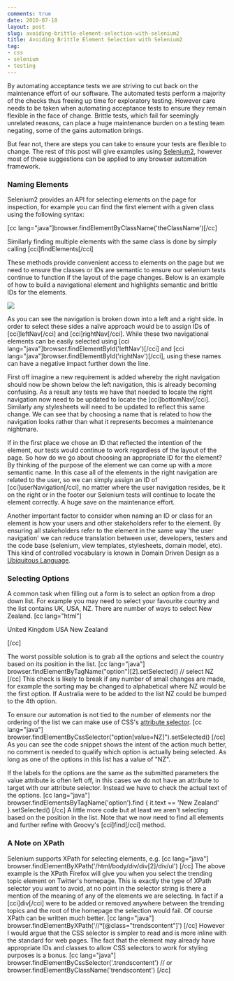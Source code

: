 ```yaml
---
comments: true
date: 2010-07-18
layout: post
slug: avoiding-brittle-element-selection-with-selenium2
title: Avoiding Brittle Element Selection with Selenium2
tag:
- css
- selenium
- testing
---
```


By automating acceptance tests we are striving to cut back on the maintenance effort of our software. The automated tests perform a majority of the checks thus freeing up time for exploratory testing.  However care needs to be taken when automating acceptance tests to ensure they remain flexible in the face of change.  Brittle tests, which fail for seemingly unrelated reasons, can place a huge maintenance burden on a testing team negating, some of the gains automation brings.

But fear not, there are steps you can take to ensure your tests are flexible to change.  The rest of this post will give examples using [Selenium2](http://code.google.com/p/selenium/), however most of these suggestions can be applied to any browser automation framework.



### Naming Elements



Selenium2 provides an API for selecting elements on the page for inspection, for example you can find the first element with a given class using the following syntax:

[cc lang="java"]browser.findElementByClassName('theClassName')[/cc]

Similarly finding multiple elements with the same class is done by simply calling [cci]findElements[/cci]

These methods provide convenient access to elements on the page but we need to ensure the classes or IDs are semantic to ensure our selenium tests continue to function if the layout of the page changes.  Below is an example of how to build a navigational element and highlights semantic and brittle IDs for the elements.

[![](http://www.rapaul.com/wp-content/uploads/2010/07/navigation.png)](http://www.rapaul.com/wp-content/uploads/2010/07/navigation.png)

As you can see the navigation is broken down into a left and a right side. In order to select these sides a naïve approach would be to assign IDs of [cci]leftNav[/cci] and [cci]rightNav[/cci].  While these two navigational elements can be easily selected using [cci lang="java"]browser.findElementById('leftNav')[/cci] and [cci lang="java"]browser.findElementById('rightNav')[/cci], using these names can have a negative impact further down the line.

First off imagine a new requirement is added whereby the right navigation should now be shown below the left navigation, this is already becoming confusing.  As a result any tests we have that needed to locate the right navigation now need to be updated to locate the [cci]bottomNav[/cci].  Similarly any stylesheets will need to be updated to reflect this same change.  We can see that by choosing a name that is related to how the navigation looks rather than what it represents becomes a maintenance nightmare.

If in the first place we chose an ID that reflected the intention of the element, our tests would continue to work regardless of the layout of the page.  So how do we go about choosing an appropriate ID for the element?  By thinking of the purpose of the element we can come up with a more semantic name.  In this case all of the elements in the right navigation are related to the user, so we can simply assign an ID of [cci]userNavigation[/cci], no matter where the user navigation resides, be it on the right or in the footer our Selenium tests will continue to locate the element correctly. A huge save on the maintenance effort.

Another important factor to consider when naming an ID or class for an element is how your users and other stakeholders refer to the element.  By ensuring all stakeholders refer to the element in the same way 'the user navigation' we can reduce translation between user, developers, testers and the code base (selenium, view templates, stylesheets, domain model, etc).  This kind of controlled vocabulary is known in Domain Driven Design as a [Ubiquitous Language](http://domaindrivendesign.org/node/132).



### Selecting Options


A common task when filling out a form is to select an option from a drop down list. For example you may need to select your favourite country and the list contains UK, USA, NZ.  There are number of ways to select New Zealand.
[cc lang="html"]

  United Kingdom
  USA
  New Zealand

[/cc]

The worst possible solution is to grab all the options and select the country based on its position in the list.
[cc lang="java"]
browser.findElementByTagName("option")[2].setSelected() // select NZ
[/cc]
This check is likely to break if any number of small changes are made, for example the sorting may be changed to alphabetical where NZ would be the first option.  If Australia were to be added to the list NZ could be bumped to the 4th option.

To ensure our automation is not tied to the number of elements nor the ordering of the list we can make use of CSS's [attribute selector](http://www.w3.org/TR/CSS2/selector.html#attribute-selectors).
[cc lang="java"]
browser.findElementByCssSelector("option[value=NZ]").setSelected()
[/cc]
As you can see the code snippet shows the intent of the action much better, no comment is needed to qualify which option is actually being selected. As long as one of the options in this list has a value of "NZ".

If the labels for the options are the same as the submitted parameters the value attribute is often left off, in this cases we do not have an attribute to target with our attribute selector.  Instead we have to check the actual text of the options.
[cc lang="java"]
browser.findElementsByTagName('option').find { it.text == 'New Zealand' }.setSelected()
[/cc]
A little more code but at least we aren't selecting based on the position in the list. Note that we now need to find all elements and further refine with Groovy's [cci]find[/cci] method.


### A Note on XPath


Selenium supports XPath for selecting elements, e.g.
[cc lang="java"]
browser.findElementByXPath('/html/body/div/div[2]/div/ul')
[/cc]
The above example is the XPath Firefox will give you when you select the trending topic element on Twitter's homepage.  This is exactly the type of XPath selector you want to avoid, at no point in the selector string is there a mention of the meaning of any of the elements we are selecting.  In fact if a [cci]div[/cci] were to be added or removed anywhere between the trending topics and the root of the homepage the selection would fail.  Of course XPath can be written much better.
[cc lang="java"]
browser.findElementByXPath('//*[@class="trendscontent"]')
[/cc]
However I would argue that the CSS selector is simpler to read and is more inline with the standard for web pages.  The fact that the element may already have appropriate IDs and classes to allow CSS selectors to work for styling purposes is a bonus.
[cc lang="java"]
browser.findElementByCssSelector('.trendscontent')
// or
browser.findElementByClassName('trendscontent')
[/cc] 
